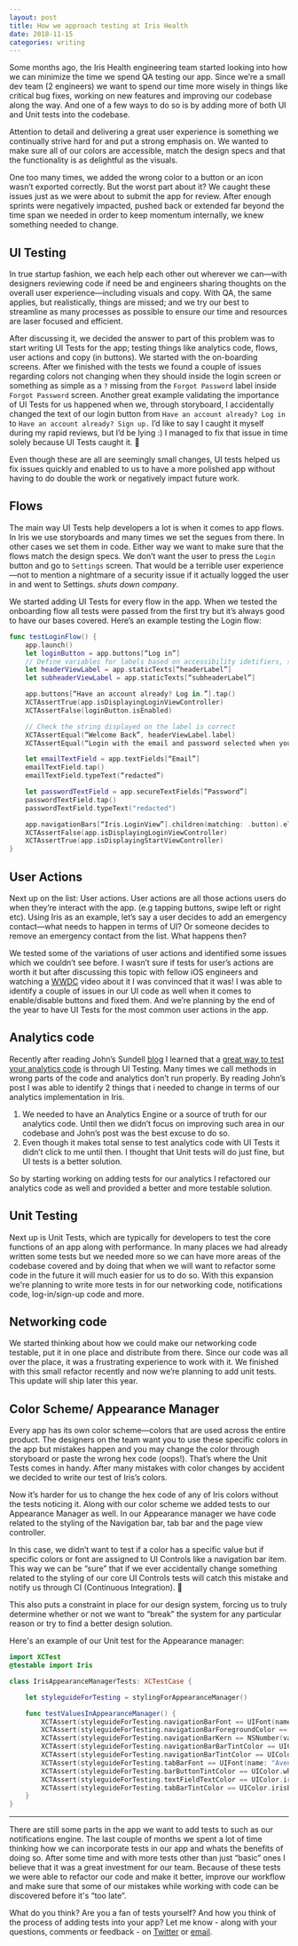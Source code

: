 ```yaml
---
layout: post
title: How we approach testing at Iris Health
date: 2018-11-15
categories: writing
---
```


Some months ago, the Iris Health engineering team started looking into how we can minimize the time we spend QA testing our app. Since we’re a small dev team (2 engineers) we want to spend our time more wisely in things like critical bug fixes, working on new features and improving our codebase along the way. And one of a few ways to do so is by adding more of both UI and Unit tests into the codebase.

Attention to detail and delivering a great user experience is something we continually strive hard for and put a strong emphasis on. We wanted to make sure all of our colors are accessible, match the design specs and that the functionality is as delightful as the visuals.

One too many times, we added the wrong color to a button or an icon wasn’t exported correctly. But the worst part about it? We caught these issues just as we were about to submit the app for review. After enough sprints were negatively impacted, pushed back or extended far beyond the time span we needed in order to keep momentum internally, we knew something needed to change.

## UI Testing
In true startup fashion, we each help each other out wherever we can—with designers reviewing code if need be and engineers sharing thoughts on the overall user experience—including visuals and copy. With QA, the same applies, but realistically, things are missed; and we try our best to streamline as many processes as possible to ensure our time and resources are laser focused and efficient.

After discussing it, we decided the answer to part of this problem was to start writing UI Tests for the app; testing things like analytics code, flows, user actions and copy (in buttons). We started with the on-boarding screens. After we finished with the tests we found a couple of issues regarding colors not changing when they should inside the login screen or something as simple as a `?` missing from the `Forgot Password` label inside `Forgot Password` screen.
Another great example validating the importance of UI Tests for us happened when we, through storyboard, I accidentally changed the text of our login button from `Have an account already? Log in` to `Have an account already? Sign up.` I’d like to say I caught it myself during my rapid reviews, but I’d be lying :) I managed to fix that issue in time solely because UI Tests caught it. 🎉

Even though these are all are seemingly small changes, UI tests helped us fix issues quickly and enabled to us to have a more polished app without having to do double the work or negatively impact future work.

## Flows
The main way UI Tests help developers a lot is when it comes to app flows. In Iris we use storyboards and many times we set the segues from there. In other cases we set them in code. Either way we want to make sure that the flows match the design specs. We don’t want the user to press the `Login` button and go to `Settings` screen. That would be a terrible user experience—not to mention a nightmare of a security issue if it actually logged the user in and went to Settings. *shuts down company*.

We started adding UI Tests for every flow in the app. When we tested the onboarding flow all tests were passed from the first try but it’s always good to have our bases covered. Here’s an example testing the Login flow:

```swift
func testLoginFlow() {
	app.launch()
	let loginButton = app.buttons[“Log in”]
	// Define variables for labels based on accessibility idetifiers, so we can use them later in the tests
	let headerViewLabel = app.staticTexts[“headerLabel”]
	let subheaderViewLabel = app.staticTexts[“subheaderLabel”]

	app.buttons[“Have an account already? Log in.”].tap()
	XCTAssertTrue(app.isDisplayingLoginViewController)
	XCTAssertFalse(loginButton.isEnabled)

	// Check the string displayed on the label is correct
	XCTAssertEqual(“Welcome Back”, headerViewLabel.label)
	XCTAssertEqual(“Login with the email and password selected when you created your account”, subheaderViewLabel.label)

	let emailTextField = app.textFields[“Email”]
	emailTextField.tap()
	emailTextField.typeText(“redacted”)

	let passwordTextField = app.secureTextFields[“Password”]
	passwordTextField.tap()
	passwordTextField.typeText("redacted")

	app.navigationBars[“Iris.LoginView”].children(matching: .button).element.tap()
	XCTAssertFalse(app.isDisplayingLoginViewController)
	XCTAssertTrue(app.isDisplayingStartViewController)
}
```

## User Actions
Next up on the list: User actions. User actions are all those actions users do when they’re interact with the app. (e.g tapping buttons, swipe left or right etc). Using Iris as an example, let’s say a user decides to add an emergency contact—what needs to happen in terms of UI? Or someone decides to remove an emergency contact from the list. What happens then?

We tested some of the variations of user actions and identified some issues which we couldn’t see before. I wasn’t sure if tests for user’s actions are worth it but after discussing this topic with fellow iOS engineers and watching a [WWDC](https://developer.apple.com/videos/play/wwdc2015/406/) video about it I was convinced that it was! I was able to identify a couple of issues in our UI code as well when it comes to enable/disable buttons and fixed them. And we’re planning by the end of the year to have UI Tests for the most common user actions in the app.

## Analytics code
Recently after reading John’s Sundell [blog](https://swiftbysundell.com) I learned that a [great way to test your analytics code](https://www.swiftbysundell.com/posts/ui-testing-analytics-code-in-swift) is through UI Testing. Many times we call methods in wrong parts of the code and analytics don’t run properly. By reading John’s post I was able to identify 2 things that i needed to change in terms of our analytics implementation in Iris.

1. We needed to have an Analytics Engine or a source of truth for our analytics code. Until then we didn’t focus on improving such area in our codebase and John’s post was the best excuse to do so.
2. Even though it makes total sense to test analytics code with UI Tests it didn’t click to me until then. I thought that Unit tests will do just fine, but UI tests is a better solution.

So by starting working on adding tests for our analytics I refactored our analytics code as well and provided a better and more testable solution.

## Unit Testing
Next up is Unit Tests, which are typically for developers to test the core functions of an app along with performance. In many places we had already written some tests but we needed more so we can have more areas of the codebase covered and by doing that when we will want to refactor some code in the future it will much easier for us to do so. With this expansion we're planning to write more tests in for our networking code, notifications code, log-in/sign-up code and more.

## Networking code
We started thinking about how we could make our networking code testable, put it in one place and distribute from there. Since our code was all over the place, it was a frustrating experience to work with it. We finished with this small refactor recently and now we’re planning to add unit tests. This update will ship later this year.

## Color Scheme/ Appearance Manager
Every app has its own color scheme—colors that are used across the entire product. The designers on the team want you to use these specific colors in the app but mistakes happen and you may change the color through storyboard or paste the wrong hex code (oops!). That’s where the Unit Tests comes in handy. After many mistakes with color changes by accident we decided to write our test of Iris’s colors.

Now it’s harder for us to change the hex code of any of Iris colors without the tests noticing it. Along with our color scheme we added tests to our Appearance Manager as well. In our Appearance manager we have code related to the styling of the Navigation bar, tab bar and the page view controller.

In this case, we didn’t want to test if a color has a specific value but if specific colors or font are assigned to UI Controls like a navigation bar item. This way we can be “sure” that if we ever accidentally change something related to the styling of our core UI Controls tests will catch this mistake and notify us through CI (Continuous Integration). 🙈

This also puts a constraint in place for our design system, forcing us to truly determine whether or not we want to “break” the system for any particular reason or try to find a better design solution.

Here's an example of our Unit test for the Appearance manager:

```swift
import XCTest
@testable import Iris

class IrisAppearanceManagerTests: XCTestCase {

    let styleguideForTesting = stylingForAppearanceManager()

    func testValuesInAppearanceManager() {
        XCTAssert(styleguideForTesting.navigationBarFont == UIFont(name: "Avenir-Heavy", size: 18)!, "The value of navigationbarFont should match with the value after the ==")
        XCTAssert(styleguideForTesting.navigationBarForegroundColor == UIColor.irisBlue(), "The value of navigationBarForegroundColor should match with the value after the ==")
        XCTAssert(styleguideForTesting.navigationBarKern == NSNumber(value: 0.7), "The value of navigationBarKern should match with the value after the ==")
        XCTAssert(styleguideForTesting.navigationBarBarTintColor == UIColor.white, "The value of navigationBarBarTintColor should match with the value after the ==")
        XCTAssert(styleguideForTesting.navigationBarTintColor == UIColor.irisBlue(), "The value of navigationBarTintColor should match with the value after the ==")
        XCTAssert(styleguideForTesting.tabBarFont == UIFont(name: "Avenir-Heavy", size: 8)!, "The value of tabBarFont should match with the value after the ==")
        XCTAssert(styleguideForTesting.barButtonTintColor == UIColor.white, "The value of barButtonTintColor should match with the value after the ==")
        XCTAssert(styleguideForTesting.textFieldTextColor == UIColor.irisDarkGray(), "The value of textFieldTextColor should match with the value after the ==")
        XCTAssert(styleguideForTesting.tabBarTintColor == UIColor.irisBlue(), "The value of tabBarTintColor should match with the value after the ==")
    }
}
```

---

There are still some parts in the app we want to add tests to such as our notifications engine. The last couple of months we spent a lot of time thinking how we can incorporate tests in our app and whats the benefits of doing so. After some time and with more tests other than just “basic” ones I believe that it was a great investment for our team. Because of these tests we were able to refactor our code and make it better, improve our workflow and make sure that some of our mistakes while working with code can be discovered before it's “too late”.

What do you think? Are you a fan of tests yourself? And how you think of the process of adding tests into your app? Let me know - along with your questions, comments or feedback - on [Twitter](https://twitter.com/agisilaosts) or [email](mailto:agtsaraboulidis@gmail.com).
